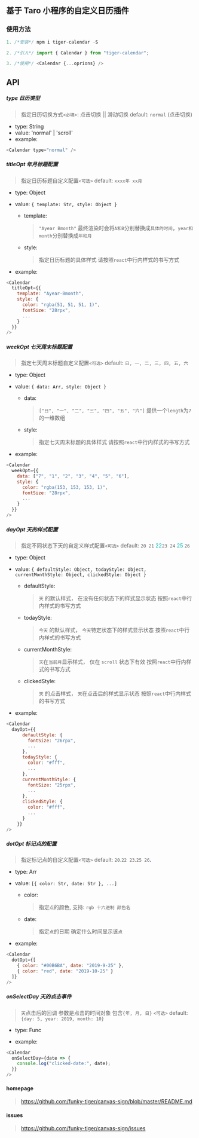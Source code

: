 ## 基于 Taro 小程序的自定义日历插件

### 使用方法

```js
1. /*安装*/ npm i tiger-calendar -S

2. /*引入*/ import { Calendar } from "tiger-calendar";

3. /*使用*/ <Calendar {...oprions} />
```

## API

##### type 日历类型

> 指定日历切换方式`<必填>`: 点击切换 || 滑动切换
> default: `normal` (点击切换)

- type: String
- value: 'normal' | 'scroll'
- example:

```js
<Calendar type="normal" />
```

##### titleOpt 年月标题配置

> 指定日历标题自定义配置`<可选>`
> default: `xxxx年 xx月`

- type: Object

- value: `{ template: Str, style: Object }`

  - template:

    > `"Ayear Bmonth"`
    > 最终渲染时会将`A和B`分别替换成`具体的时间`，`year和month`分别替换成`年和月`

  - style:
    > 指定日历标题的具体样式 请按照`react`中行内样式的书写方式

- example:

```js
<Calendar
  titleOpt={{
    template: "Ayear-Bmonth",
    style: {
      color: "rgba(51, 51, 51, 1)",
      fontSize: "28rpx",
      ...
    }
  }}
/>
```

##### weekOpt 七天周末标题配置

> 指定七天周末标题自定义配置`<可选>`
> default: `日, 一, 二, 三, 四, 五, 六`

- type: Object

- value: `{ data: Arr, style: Object }`

  - data:

    > `["日", "一", "二", "三", "四", "五", "六"]`
    > 提供一个`length`为`7`的一维数组

  - style:
    > 指定七天周末标题的具体样式 请按照`react`中行内样式的书写方式

- example:

```js
<Calendar
  weekOpt={{
    data: ["7", "1", "2", "3", "4", "5", "6"],
    style: {
      color: "rgba(153, 153, 153, 1)",
      fontSize: "28rpx",
      ...
    }
  }}
/>
```

##### dayOpt 天的样式配置

> 指定不同状态下天的自定义样式配置`<可选>`
> default: `20 21` <font color=#00b6ba >22</font>`23 24` <font color=#00b6ba >25</font> `26`

- type: Object

- value: `{ defaultStyle: Object, todayStyle: Object, currentMonthStyle: Object, clickedStyle: Object }`

  - defaultStyle:

    > `天` 的默认样式， 在没有任何状态下的样式显示状态
    > 按照`react`中行内样式的书写方式

  - todayStyle:

    > `今天` 的默认样式， `今天`特定状态下的样式显示状态
    > 按照`react`中行内样式的书写方式

  - currentMonthStyle:

    > `天`在`当前月`显示样式， 仅在 `scroll` 状态下有效
    > 按照`react`中行内样式的书写方式

  - clickedStyle:

    > `天` 的点击样式， `天`在点击后的样式显示状态
    > 按照`react`中行内样式的书写方式

- example:

```js
<Calendar
  dayOpt={{
      defaultStyle: {
        fontSize: "26rpx",
        ...
      },
      todayStyle: {
        color: "#fff",
        ...
      },
      currentMonthStyle: {
        fontSize: "25rpx",
        ...
      },
      clickedStyle: {
        color: "#fff",
        ...
      }
    }}
/>
```

##### dotOpt 标记点的配置

> 指定标记点的自定义配置`<可选>`
> default: `20`<font color=#00b6ba >.</font>`22 23`<font color=red >.</font>`25 26`<font color=blue >.</font>

- type: Arr

- value: `[{ color: Str, date: Str }, ...]`

  - color:

    > 指定`点`的颜色, 支持: `rgb 十六进制 颜色名`

  - date:
    > 指定`点`的日期 确定什么时间显示该`点`

- example:

```js
<Calendar
  dotOpt={[
    { color: "#00B6BA", date: "2019-9-25" },
    { color: "red", date: "2019-10-25" }
  ]}
/>
```

##### onSelectDay 天的点击事件

> `天`点击后的回调 参数是点击的时间对象 包含`{年, 月, 日}` `<可选>`
> default: `{day: 5, year: 2019, month: 10}`

- type: Func

- example:

```js
<Calendar
  onSelectDay={date => {
    console.log("clicked-date:", date);
  }}
/>
```

#### homepage

> https://github.com/funky-tiger/canvas-sign/blob/master/README.md

#### issues

> https://github.com/funky-tiger/canvas-sign/issues
